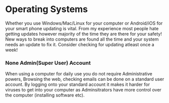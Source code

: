 # **Operating Systems**

Whether you use Windows/Mac/Linux for your computer or Android/iOS for your smart phone updating is vital. From my experience most people hate getting updates however majority of the time they are there for your safety! New ways to break into computers are found all the time and your system needs an update to fix it. Consider checking for updating atleast once a week!

### None Admin\(Super User\) Account

When using a computer for daily use you do not require Administrative powers, Browsing the web, checking emails can be done on a standard user account. By logging onto your standard account it makes it harder for viruses to get into your computer as Adminsitrators have more control over the computer \(installing software etc\).



